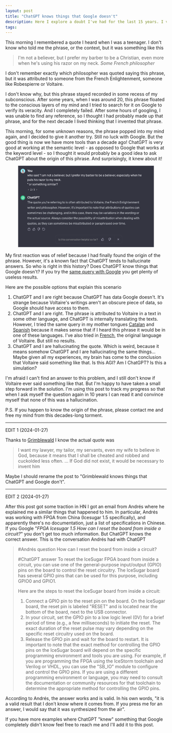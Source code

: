 ```yaml
---
layout: post
title: "ChatGPT knows things that Google doesn't" 
description: Here I explore a doubt I've had for the last 15 years. I vaguely remember a phrase attributed to Voltaire or Robespierre. The phrase was " I'm not a believer, but I prefer my barber to be a Christian, even more, when he's using his razor on my neck". For the last 15 years, Google has failed me to find who was the author of this phrase. But today ChatGPT has helped me to take a step forward in an answer. Who said that phrase? Does ChatGPT know more than Google?
tags:
---
```


This morning I remembered a quote I heard when I was a teenager. I don't know who told me the phrase, or the context, but it was something like this

> I'm not a believer, but I prefer my barber to be a Christian, even more when he's using his razor on my neck.
> *Some French philosopher*

I don't remember exactly which philosopher was quoted saying this phrase, but it was attributed to someone from the French Enlightenment, someone like Robespierre or Voltaire.

I don't know why, but this phrase stayed recorded in some recess of my subconscious. After some years, when I was around 20, this phrase floated to the conscious layers of my mind and I tried to search for it on Google to verify its veracity. And I completely failed. After some hours of googling, I was unable to find any reference, so I thought I had probably made up that phrase, and for the next decade I lived thinking that I invented that phrase.

This morning, for some unknown reasons, the phrase popped into my mind again, and I decided to give it another try. Still no luck with Google. But the good thing is now we have more tools than a decade ago! ChatGPT is very good at working at the semantic level - as opposed to Google that works at the keyword level - so I thought it would probably be a good idea to ask ChatGPT about the origin of this phrase. And surprisingly, it knew about it!

<figure>
  <img src="/docs/chatgpt-vs-google/voltaire.png" alt="" width="500" class="center" />
  <figcaption class="center"></figcaption>
</figure>

My first reaction was of relief because I had finally found the origin of the phrase. However, it's a known fact that ChatGPT tends to hallucinate answers. So who is right in this history? Does ChatGPT know things that Google doesn't? If you try the [same query with Google](https://www.google.com/search?q=I%E2%80%99m+not+a+believer%2C+but+I+prefer+my+barber+to+be+a+Christian%2C+even+more+when+he%E2%80%99s+using+his+razor+on+my+neck) you get plenty of useless results.

Here are the possible options that explain this scenario

1. ChatGPT and I are right because ChatGPT has data Google doesn't. It's strange because Voltaire's writings aren't an obscure piece of data, so Google should have access to them.
2. ChatGPT and I are right. The phrase is attributed to Voltaire in a text in some other language, and ChatGPT is internally translating the texts. However, I tried the same query in my mother tongues [Catalan](https://www.google.com/search?q=no+soc+creient%2C+pero+prefereixo+que+el+meu+barber+ho+sigui%2C+sobre+tot+quan+esta+fent+servir+la+seva+navalla+al+meu+coll&oq=no+soc+creient%2C+pero+prefereixo+que+el+meu+barber+ho+sigui%2C+sobre+tot+quan+esta+fent+servir+la+seva+navalla+al+meu+coll&gs_lcrp=EgZjaHJvbWUyBggAEEUYOTIHCAEQIRiPAjIHCAIQIRiPAjIHCAMQIRiPAtIBCTE3NDgxajBqOagCALACAA&sourceid=chrome&ie=UTF-8) and [Spanish](https://www.google.com/search?q=No+soy+creyente%2C+pero+prefiero+que+mi+barbero+sea+cristiano%2C+m%C3%A1s+a%C3%BAn+cuando+est%C3%A1+pasando+su+navaja+por+mi+cuello.&oq=No+soy+creyente%2C+pero+prefiero+que+mi+barbero+sea+cristiano%2C+m%C3%A1s+a%C3%BAn+cuando+est%C3%A1+pasando+su+navaja+por+mi+cuello.&gs_lcrp=EgZjaHJvbWUyBggAEEUYOTIHCAEQIRiPAjIHCAIQIRiPAtIBBzQ3MGowajmoAgCwAgA&sourceid=chrome&ie=UTF-8)  because it makes sense that if I heard this phrase it would be in one of these languages. I've also tried in [French](https://www.google.com/search?q=Je+ne+suis+pas+croyant%2C+mais+je+pr%C3%A9f%C3%A8re+que+mon+coiffeur+le+soit%2C+surtout+quand+il+utilise+son+rasoir+sur+mon+cou&oq=Je+ne+suis+pas+croyant%2C+mais+je+pr%C3%A9f%C3%A8re+que+mon+coiffeur+le+soit%2C+surtout+quand+il+utilise+son+rasoir+sur+mon+cou&gs_lcrp=EgZjaHJvbWUyBggAEEUYOTIHCAEQIRiPAjIHCAIQIRiPAjIHCAMQIRiPAtIBBzIyM2owajmoAgCwAgA&sourceid=chrome&ie=UTF-8), the original language of Voltaire. But still no results.
3. ChatGPT and I are hallucinating the quote. Which is weird, because it means somehow ChatGPT and I are hallucinating the same things… Maybe given all my experiences, my brain has come to the conclusion that Voltaire said something like that. Is this AGI? Am I ChatGPT? Is this a simulation? 

I'm afraid I can't find an answer to this problem, and I still don't know if Voltaire ever said something like that. But I'm happy to have taken a small step forward in the solution. I'm using this post to track my progress so that when I ask myself the question again in 10 years I can read it and convince myself that none of this was a hallucination.

P.S. If you happen to know the origin of the phrase, please contact me and free my mind from this decades-long torment.


---

EDIT 1 (2024-01-27)

Thanks to [Grimblewald](https://news.ycombinator.com/item?id=39153627) I know the actual quote was 

>I want my lawyer, my tailor, my servants, even my wife to believe in God, because it means that I shall be cheated and robbed and cuckolded less often. … If God did not exist, it would be necessary to invent him


Maybe I should rename the post to "Grimblewald knows things that ChatGPT and Google don't".

---

EDIT 2 (2024-01-27)

After this post got some traction in HN I got an email from Andrés where he explained me a similar things that happened to him. In particular, Andrés was working with FPGA from China (Icesugar 1.5 specifically), and apparently there's no documentation, just a list of specifications in Chinese. If you Google "*FPGA Icesugar 1.5 How can I reset the board from inside a circuit?*" you don't get too much information. But ChatGPT knows the correct answer. This is the conversation Andrés had with ChatGPT

>#Andrés question
>How can I reset the board from inside a circuit?
>
>#ChatGPT answer
>To reset the IceSugar FPGA board from inside a circuit, you can use one of the general-purpose input/output (GPIO) pins on the board to control the reset circuitry. The IceSugar board has several GPIO pins that can be used for this purpose, including GPIO0 and GPIO1.
>
>Here are the steps to reset the IceSugar board from inside a circuit:
>
> 1. Connect a GPIO pin to the reset pin on the board. On the IceSugar board, the reset pin is labeled "RESET" and is located near the bottom of the board, next to the USB connector.
>2. In your circuit, set the GPIO pin to a low logic level (0V) for a brief period of time (e.g., a few milliseconds) to initiate the reset. The exact duration of the reset pulse may vary depending on the specific reset circuitry used on the board.
>3. Release the GPIO pin and wait for the board to restart.
>It is important to note that the exact method for controlling the GPIO pins on the IceSugar board will depend on the specific programming environment and tools you are using. For example, if you are programming the FPGA using the IceStorm toolchain and Verilog or VHDL, you can use the "SB_IO" module to configure and control the GPIO pins. If you are using a different programming environment or language, you may need to consult the documentation or community resources for that toolchain to determine the appropriate method for controlling the GPIO pins.

According to Andrés, the answer works and is valid. In his own words, "it is a valid result that I don't know where it comes from. If you press me for an answer, I would say that it was synthesized from the air".

If you have more examples where ChatGPT "knew" something that Google completely didn't know feel free to reach me and I'll add it to this post.

